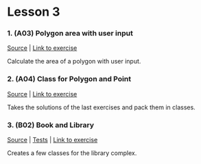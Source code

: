 # Lesson 3

### 1. (A03) Polygon area with user input
[Source](./A03_polygon_area_2/ExerciseSolution/) | [Link to exercise](http://fsr.github.io/csharp-lessons/exercises/A03_calculate_polygon_area_2.html)

Calculate the area of a polygon with user input.

### 2. (A04) Class for Polygon and Point
[Source](./A04_polygon_point_class/ExerciseSolution/) | [Link to exercise](http://fsr.github.io/csharp-lessons/exercises/A04_polygon_point_class.html)

Takes the solutions of the last exercises and pack them in classes.

### 3. (B02) Book and Library
[Source](./B02_book_library/ExerciseSolution/) | [Tests](./B02_book_library/Tests/) | [Link to exercise](http://fsr.github.io/csharp-lessons/exercises/B02_book_library.html)

Creates a few classes for the library complex.

